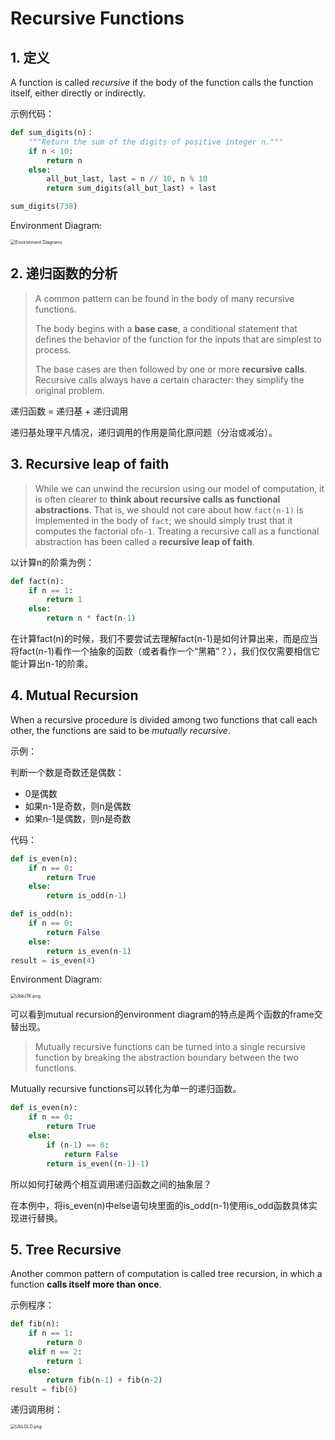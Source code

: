 # Recursive Functions

## 1. 定义

A function is called *recursive* if the body of the function calls the function itself, either directly or indirectly.

示例代码：

```python
def sum_digits(n)：
	"""Return the sum of the digits of positive integer n."""
    if n < 10:
        return n
    else:
        all_but_last, last = n // 10, n % 10
        return sum_digits(all_but_last) + last

sum_digits(738)
```

Environment Diagram:

<img src="https://s1.ax1x.com/2020/07/22/UbWsqx.png" alt="Environment Diagrams" style="zoom: 50%;" />

## 2. 递归函数的分析

> A common pattern can be found in the body of many recursive functions. 
>
> The body begins with a **base case**, a conditional statement that defines the behavior of the function for the inputs that are simplest to process. 
>
> The base cases are then followed by one or more **recursive calls**.  Recursive calls always have a certain character: they simplify the original problem.

递归函数  = 递归基 + 递归调用

递归基处理平凡情况，递归调用的作用是简化原问题（分治或减治）。

## 3. Recursive leap of faith

>While we can unwind the recursion using our model of computation, it is often clearer to **think about recursive calls as functional abstractions**. That is, we should not care about how `fact(n-1)` is implemented in the body of `fact`; we should simply trust that it computes the factorial of`n-1`. Treating a recursive call as a functional abstraction has been called a **recursive leap of faith**. 

以计算n的阶乘为例：

```python
def fact(n):
	if n == 1:
        return 1
    else:
        return n * fact(n-1)
```

在计算fact(n)的时候，我们不要尝试去理解fact(n-1)是如何计算出来，而是应当将fact(n-1)看作一个抽象的函数（或者看作一个“黑箱”？），我们仅仅需要相信它能计算出n-1的阶乘。

## 4. Mutual Recursion

When a recursive procedure is divided among two functions that call each other, the functions are said to be *mutually recursive*.

示例：

判断一个数是奇数还是偶数：

* 0是偶数
* 如果n-1是奇数，则n是偶数
* 如果n-1是偶数，则n是奇数

代码：

```python
def is_even(n):
    if n == 0:
        return True
    else:
        return is_odd(n-1)

def is_odd(n):
    if n == 0:
        return False
    else:
        return is_even(n-1)
result = is_even(4)
```

Environment Diagram:

<img src="https://s1.ax1x.com/2020/07/22/UbbJ1K.png" alt="UbbJ1K.png" style="zoom: 50%;" />

可以看到mutual recursion的environment diagram的特点是两个函数的frame交替出现。

> Mutually recursive functions can be turned into a single recursive function by breaking the abstraction boundary between the two functions.

Mutually recursive functions可以转化为单一的递归函数。

```python
def is_even(n):
    if n == 0:
        return True
    else:
        if (n-1) == 0:
            return False
        return is_even((n-1)-1)
```

所以如何打破两个相互调用递归函数之间的抽象层？

在本例中，将is_even(n)中else语句块里面的is_odd(n-1)使用is_odd函数具体实现进行替换。

## 5. Tree Recursive

Another common pattern of computation is called tree recursion, in which a function **calls itself more than once**.

示例程序：

```python
def fib(n):
    if n == 1:
        return 0
    elif n == 2:
        return 1
    else:
        return fib(n-1) + fib(n-2)
result = fib(6)
```

递归调用树：

<img src="https://s1.ax1x.com/2020/07/22/UbLGLD.png" alt="UbLGLD.png" style="zoom: 50%;" />

